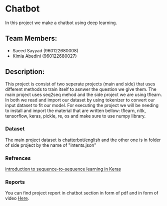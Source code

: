 # Chatbot
In this project we make a chatbot using deep learning.

## Team Members:
- Saeed Sayyad (960122680008)
- Kimia Abedini (960122680027)

## Description:
This project is consist of two seperate projects (main and side) that uses different methods to train itself to asnwer the question we give them. The main project uses seq2seq mehod and the side project we are using tflearn. In both we read and import our dataset by using tokenizer to convert our input dataset to fit our model.
For executing the project we will be needing to install and import the material that are written bellow:
tflearn, nltk, tensorflow, keras, pickle, re, os and make sure to use numpy library.

### Dataset
The main project dataset is [chatterbot/english](https://www.kaggle.com/kausr25/chatterbotenglish?select=gossip.yml) and the other one is in folder of side project by the name of "intents.json"

### Refrences
[introduction to sequence-to-sequence learning in Keras](https://blog.keras.io/a-ten-minute-introduction-to-sequence-to-sequence-learning-in-keras.html)

### Reports
You can find project report in chatbot section in form of pdf and in form of video [Here](https://drive.google.com/file/d/1pF3A_XKDeIdum1LCahyWf3c6Zt68L6z3/view?usp=sharing).
